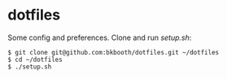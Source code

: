# dotfiles

Some config and preferences. Clone and run _setup.sh_:

```
$ git clone git@github.com:bkbooth/dotfiles.git ~/dotfiles
$ cd ~/dotfiles
$ ./setup.sh
```
